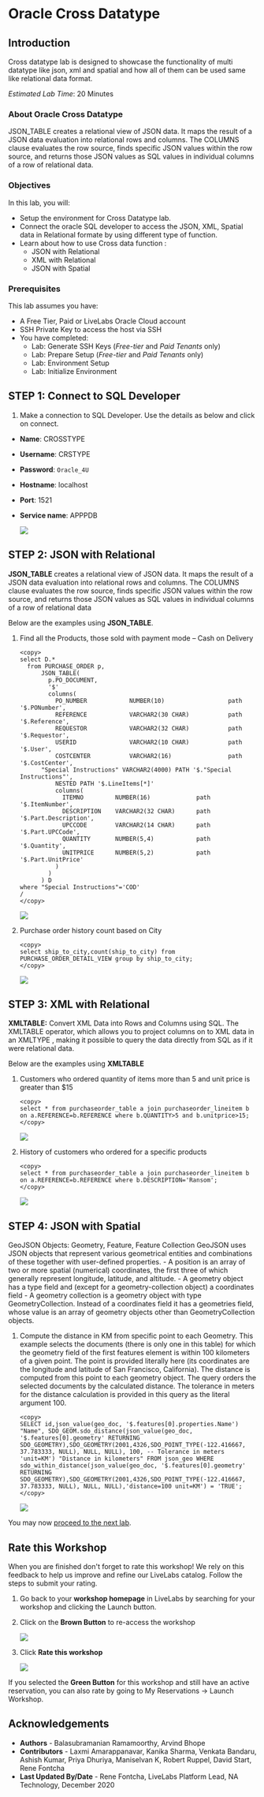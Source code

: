 # Oracle Cross Datatype

## Introduction
Cross datatype lab is designed to showcase the functionality of multi datatype like json, xml and spatial and how all of them can be used same like relational data format.

*Estimated Lab Time*: 20 Minutes

### About Oracle Cross Datatype

JSON_TABLE creates a relational view of JSON data. It maps the result of a JSON data evaluation into relational rows and columns. The COLUMNS clause evaluates the row source, finds specific JSON values within the row source, and returns those JSON values as SQL values in individual columns of a row of relational data.

### Objectives
In this lab, you will:
* Setup the environment for Cross Datatype lab.
* Connect the oracle SQL developer to access the JSON, XML, Spatial data in Relational formate by using different type of function.
* Learn about how to use Cross data function :
    - JSON with Relational
    - XML with Relational
    - JSON with Spatial

### Prerequisites
This lab assumes you have:
- A Free Tier, Paid or LiveLabs Oracle Cloud account
- SSH Private Key to access the host via SSH
- You have completed:
    - Lab: Generate SSH Keys (*Free-tier* and *Paid Tenants* only)
    - Lab: Prepare Setup (*Free-tier* and *Paid Tenants* only) 
    - Lab: Environment Setup
    - Lab: Initialize Environment


<!-- ## **STEP 1**: Connect to the Pluggable Database (PDB) -->

<!-- 1. As oracle user set oracle Environment and connect to the PDB.

    ```
    <copy>
    . oraenv
    </copy>
    ```

    ```
    <copy>
    convergedcdb
    </copy>
    ```

    ```
    <copy>
    sqlplus CRSTYPE/Oracle_4U@APPPDB
    </copy>
    ``` -->

## **STEP 1**: Connect to SQL Developer

1. Make a connection to SQL Developer. Use the details as below and click on connect.


  - **Name**: CROSSTYPE
  - **Username**: CRSTYPE
  - **Password**: `Oracle_4U`
  - **Hostname**: localhost
  - **Port**: 1521
  - **Service name**: APPPDB

    ![](./images/cross_sql_developer.png " ")


## **STEP 2**: JSON with Relational

**JSON_TABLE** creates a relational view of JSON data. It maps the result of a JSON data evaluation into relational rows and columns. The COLUMNS clause evaluates the row source, finds specific JSON values within the row source, and returns those JSON values as SQL values in individual columns of a row of relational data

Below are the examples using **JSON_TABLE**.

1. Find all the Products, those sold with payment mode – Cash on Delivery

    ```
    <copy>
    select D.*
      from PURCHASE_ORDER p,
          JSON_TABLE(
            p.PO_DOCUMENT,
            '$'
            columns(
              PO_NUMBER            NUMBER(10)                  path  '$.PONumber',
              REFERENCE            VARCHAR2(30 CHAR)           path  '$.Reference',
              REQUESTOR            VARCHAR2(32 CHAR)           path  '$.Requestor',
              USERID               VARCHAR2(10 CHAR)           path  '$.User',
              COSTCENTER           VARCHAR2(16)                path  '$.CostCenter',
          "Special Instructions" VARCHAR2(4000) PATH '$."Special Instructions"',
              NESTED PATH '$.LineItems[*]'
              columns(
                ITEMNO         NUMBER(16)             path '$.ItemNumber',
                DESCRIPTION    VARCHAR2(32 CHAR)      path '$.Part.Description',
                UPCCODE        VARCHAR2(14 CHAR)      path '$.Part.UPCCode',
                QUANTITY       NUMBER(5,4)            path '$.Quantity',
                UNITPRICE      NUMBER(5,2)            path '$.Part.UnitPrice'
              )
            )
          ) D
    where "Special Instructions"='COD'
    /
    </copy>
    ```

    ![](./images/cd1.png " ")

2.  Purchase order history count based on City

    ```
    <copy>
    select ship_to_city,count(ship_to_city) from PURCHASE_ORDER_DETAIL_VIEW group by ship_to_city;
    </copy>
    ```
    ![](./images/cd3.png)

## **STEP 3**: XML with Relational

**XMLTABLE:** Convert XML Data into Rows and Columns using SQL. The XMLTABLE operator, which allows you to project columns on to XML data in an XMLTYPE , making it possible to query the data directly from SQL as if it were relational data.

Below are the examples using **XMLTABLE**

1. Customers who ordered quantity of items more than 5 and unit price is greater than $15

    ```
    <copy>
    select * from purchaseorder_table a join purchaseorder_lineitem b on a.REFERENCE=b.REFERENCE where b.QUANTITY>5 and b.unitprice>15;
    </copy>
    ```

    ![](./images/cd10.png)

2. History of customers who ordered for a specific products

    ```
    <copy>
    select * from purchaseorder_table a join purchaseorder_lineitem b on a.REFERENCE=b.REFERENCE where b.DESCRIPTION='Ransom';
    </copy>
    ```

    ![](./images/cd11.png)

## **STEP 4**: JSON with Spatial

GeoJSON Objects: Geometry, Feature, Feature Collection
GeoJSON uses JSON objects that represent various geometrical entities and combinations of these together with user-defined properties.
    - A position is an array of two or more spatial (numerical) coordinates, the first three of which generally represent longitude, latitude, and altitude.
    - A geometry object has a type field and (except for a geometry-collection object) a coordinates field
    - A geometry collection is a geometry object with type GeometryCollection. Instead of a coordinates field it has a geometries field, whose value is an array of geometry objects other than GeometryCollection objects.


1. Compute the distance in KM from specific point to each Geometry. This example selects the documents (there is only one in this table) for which the geometry field of the first features element is within 100 kilometers of a given point. The point is provided literally here (its coordinates are the longitude and latitude of San Francisco, California). The distance is computed from this point to each geometry object. The query orders the selected documents by the calculated distance. The tolerance in meters for the distance calculation is provided in this query as the literal argument 100.


    ```
    <copy>
    SELECT id,json_value(geo_doc, '$.features[0].properties.Name') "Name", SDO_GEOM.sdo_distance(json_value(geo_doc, '$.features[0].geometry' RETURNING SDO_GEOMETRY),SDO_GEOMETRY(2001,4326,SDO_POINT_TYPE(-122.416667, 37.783333, NULL), NULL, NULL), 100, -- Tolerance in meters
    'unit=KM') "Distance in kilometers" FROM json_geo WHERE sdo_within_distance(json_value(geo_doc, '$.features[0].geometry' RETURNING SDO_GEOMETRY),SDO_GEOMETRY(2001,4326,SDO_POINT_TYPE(-122.416667, 37.783333, NULL), NULL, NULL),'distance=100 unit=KM') = 'TRUE';
    </copy>
    ```
    ![](./images/cd15.png)

You may now [proceed to the next lab](#next).

## Rate this Workshop
When you are finished don't forget to rate this workshop!  We rely on this feedback to help us improve and refine our LiveLabs catalog.  Follow the steps to submit your rating.

1.  Go back to your **workshop homepage** in LiveLabs by searching for your workshop and clicking the Launch button.
2.  Click on the **Brown Button** to re-access the workshop  

    ![](https://raw.githubusercontent.com/oracle/learning-library/master/common/labs/cloud-login/images/workshop-homepage-2.png " ")

3.  Click **Rate this workshop**

    ![](https://raw.githubusercontent.com/oracle/learning-library/master/common/labs/cloud-login/images/rate-this-workshop.png " ")

If you selected the **Green Button** for this workshop and still have an active reservation, you can also rate by going to My Reservations -> Launch Workshop.

## Acknowledgements
* **Authors** - Balasubramanian Ramamoorthy, Arvind Bhope
* **Contributors** - Laxmi Amarappanavar, Kanika Sharma, Venkata Bandaru, Ashish Kumar, Priya Dhuriya, Maniselvan K, Robert Ruppel, David Start, Rene Fontcha
* **Last Updated By/Date** - Rene Fontcha, LiveLabs Platform Lead, NA Technology, December 2020
